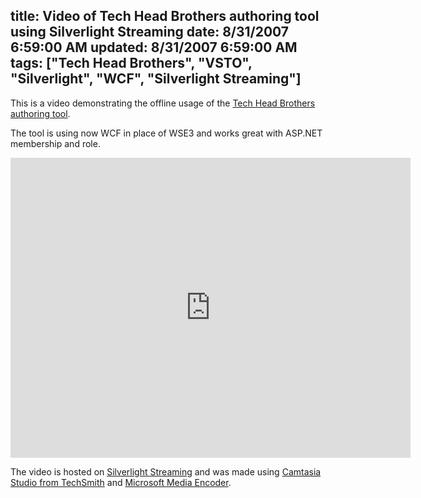 title: Video of Tech Head Brothers authoring tool using Silverlight Streaming
date: 8/31/2007 6:59:00 AM
updated: 8/31/2007 6:59:00 AM
tags: ["Tech Head Brothers", "VSTO", "Silverlight", "WCF", "Silverlight Streaming"]
---
This is a video demonstrating the offline usage of the [Tech Head Brothers authoring tool](http://www.codeplex.com/THBAuthoring).

The tool is using now WCF in place of WSE3 and works great with ASP.NET membership and role.

<iframe src="http://silverlight.services.live.com/invoke/4065/demoTHBAuthoring/iframe.html" frameborder="0" width="640" scrolling="no" height="480" mce_src="http://silverlight.services.live.com/invoke/4065/demoTHBAuthoring/iframe.html"></iframe>

The video is hosted on [Silverlight Streaming](https://silverlight.live.com/) and was made using [Camtasia Studio from TechSmith](http://www.techsmith.com/camtasia.asp) and [Microsoft Media Encoder](http://www.microsoft.com/expression/products/overview.aspx?key=encoder).
